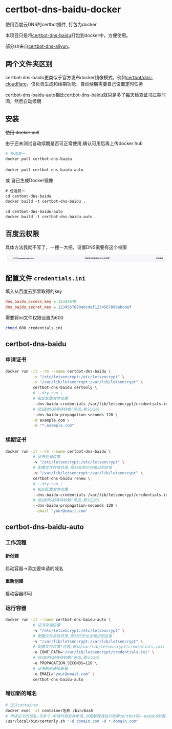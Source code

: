 # certbot-dns-baidu-docker
使用百度云DNS的certbot插件, 打包为docker

本项目只是将[certbot-dns-baidu](https://github.com/Asterisci/certbot-dns-baidu)打包到docker中，方便使用。

部分sh来自[certbot-dns-aliyun](https://github.com/justjavac/certbot-dns-aliyun)。

## 两个文件夹区别
certbot-dns-baidu更类似于官方发布docker镜像模式，例如[certbot/dns-cloudflare](https://hub.docker.com/r/certbot/dns-cloudflare)，仅负责生成和续期功能，自动续期需要自己设置定时任务

certbot-dns-baidu-auto相比certbot-dns-baidu就只是多了每天检查证书过期时间，然后自动续期

## 安装
<del>使用 docker pull</del>

由于还未测试自动续期是否可正常使用,确认可用后再上传docker hub
````bash
# 任选其一
docker pull certbot-dns-baidu

docker pull certbot-dns-baidu-auto
````

或 自己生成Docker镜像
````shell
# 任选其一
cd centbot-dns-baidu
docker build -t certbot-dns-baidu .

cd centbot-dns-baidu-auto
docker build -t certbot-dns-baidu-auto .
````

## 百度云权限

具体方法我就不写了，一搜一大把，设置DNS需要有这个权限

![更新DNS需要的权限](更新DNS需要的权限.png)

## 配置文件 `credentials.ini`

填入从百度云那里取得的key

```ini
dns_baidu_access_key = 12345678
dns_baidu_secret_key = 1234567890abcdef1234567890abcdef
```

需要将ini文件权限设置为600

```bash
chmod 600 credentials.ini
```
## certbot-dns-baidu

### 申请证书

````bash
docker run -it --rm --name certbot-dns-baidu \
            -v "/etc/letsencrypt:/etc/letsencrypt" \
            -v "/var/lib/letsencrypt:/var/lib/letsencrypt" \
            certbot-dns-baidu certonly \
            # --dry-run \
            # 指定配置文件位置
            --dns-baidu-credentials /var/lib/letsencrypt/credentials.ini \
            # 验证DNS前等待秒数(可选,默认120)
            --dns-baidu-propagation-seconds 120 \
            -d example.com \
            -d "*.example.com"
````

### 续期证书

````bash
docker run -it --rm --name certbot-dns-baidu \
            # 证书存储位置
            -v "/etc/letsencrypt:/etc/letsencrypt" \
            # 配置文件存放目录,部分日志也会输出到这里
            -v "/var/lib/letsencrypt:/var/lib/letsencrypt" \
            certbot-dns-baidu renew \
            # --dry-run \
            # 指定配置文件位置
            --dns-baidu-credentials /var/lib/letsencrypt/credentials.ini \
            # 验证DNS前等待秒数(可选,默认120)
            --dns-baidu-propagation-seconds 120 \
            --email 'your@email.com'
````

## certbot-dns-baidu-auto

### 工作流程
#### 新创建
启动容器->添加要申请的域名
#### 重新创建
启动容器即可

### 运行容器

````bash
docker run -it --name certbot-dns-baidu-auto \
            # 证书存储位置
            -v "/etc/letsencrypt:/etc/letsencrypt" \
            # 配置文件存放目录,部分日志也会输出到这里
            -v "/var/lib/letsencrypt:/var/lib/letsencrypt" \
            # 配置文件位置(可选,默认/var/lib/letsencrypt/credentials.ini)
            -e CONF_PATH="/var/lib/letsencrypt/credentials.ini" \
            # 验证DNS前等待秒数(可选,默认120)
            -e PROPAGATION_SECONDS=120 \
            # 证书刷新通知邮箱
            -e EMAIL="your@email.com" \
            certbot-dns-baidu-auto
````

### 增加新的域名

````bash
# 进入container
docker exec -it container名称 /bin/bash
# 申请证书的域名,可多个,申请时将合并申请,详细解释请自行检索certbot的--expand参数,之前申请过的域名不需要填写,只填新加的
/usr/local/bin/certonly.sh "-d domain.com -d *.domain.com"
````
